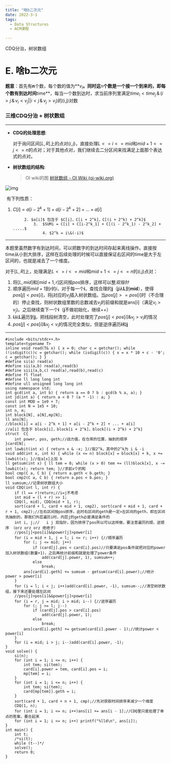 ```yaml
---
title: "啥b二次元"
date: 2022-3-1
tags:
  - Data Structures
  - ACM课程

---
```


CDQ分治，树状数组

<!-- more -->

# E. 啥b二次元

**题意**：首先有**n**个数，每个数的值为**$v_i$**。同时这**n**个数是一个接一个到来的，即每个数有到达时间**time**，每当一个数到达时，求当前序列里满足$time_i<time_j\,\&\,({i>j}\,\&\,{v_i<v_j}||{i<j\,\&\,v_j>v_i})$的(i,j)对数

### 三维CDQ分治 + 树状数组

***

* **CDQ的处理思想**:

  对于询问区间$[L,R]$上的点对$(i,j)$，直接处理$L<=i<=mid$和$mid+1<=j<=n$的点对；对于其他点对，我们继续去二分区间来找满足上面那个表达式的点对。

* **树状数组的结构**:

  > OI wiki的图 [树状数组 - OI Wiki (oi-wiki.org)](https://oi-wiki.org/ds/fenwick/) 

  

![img](https://oi-wiki.org/ds/images/fenwick.svg)

​		有下列性质：

1. $C[i] = a[i - 2^k + 1] + a[i - 2^k + 2] + ... + a[i]$

       		2. $a[i]$ 包含于 $C[i]，C[i + 2^k]，C[(i + 2^k) + 2^k]$
           		3.  $SUMi = C[i] + C[i-2^k_1] + C[(i - 2^k_1) - 2^k_2] + .....$
              		4. $2^k = i\&(-i)$

***

本题里虽然数字有到达时间，可以把数字的到达时间存起来离线操作。直接按time从小到大排序，这样在后续处理的时候可以直接保证右区间的time是大于左区间的，也就是减去了一个维度。

对于$[L,R]$上，处理满足$L<=i<=mid$和$mid+1<=j<=n$的(i,j)点对：

1. 将$[L,mid]$和$[mid+1,r]$区间按$pos$排序，这样可以整*双指针*
2. 顺序遍历$mid+1$到$r$的$i$，对于每一个**i**，查找合理的**j**（**j**从**L**到**mid**），使得$pos[j]<pos[i]$，将j对应的$v_j$插入树状数组。当$pos[j]>=pos[i]$时（不合理的）停止查找，则树状数组里数的总数减去$v_j$的前缀和就是ans[i]（满足$v_i>v_j$)。之后继续查下一个**i**（**j**不做初始化，继续++）
3. **i**从**L**遍历到**j**，把线段树清空，此时处理完了$pos[j]<pos[i]\&v_j>v_i$的情况
4. $pos[j]<pos[i]\&v_j<v_i$的情况完全类似，但是逆序遍历**i**和**j**

***

```
#include <bits/stdc++.h>
template<typename T>
inline void read(T& x) { x = 0; char c = getchar(); while (!isdigit(c))c = getchar(); while (isdigit(c)) { x = x * 10 + c - '0'; c = getchar(); } }
#define si(a) read(a)
#define sii(a,b) read(a),read(b)
#define siii(a,b,c) read(a),read(b),read(c)
#define fl float
#define ll long long int
#define ull unsigned long long int
using namespace std;
int gcd(int a, int b) { return a == 0 ? b : gcd(b % a, a); }
int jd(int a) { return a < 0 ? (a * -1) : a; }
const int MOD = 1e9 + 7;
const int N = 1e5 + 10;
int n, m;
int block[N], a[N],mp[N];
ll ans[N];
//block[i] = a[i - 2^k + 1] + a[i - 2^k + 2] + ... + a[i]
//a[i] 包含于 block[i]，block[i + 2^k]，block[(i + 2^k) + 2^k]
struct  C{
	int power, pos, geth;//战力值，在仓库的位置，抽到的顺序
}card[N];
int lowbit(int x) { return x & -x; }//取2^k，其中的2^k为 i & -i
void add(int x, int k) { while (x <= n) block[x] = block[x] + k, x += lowbit(x); }//在a[x]上加 k
ll getsum(int x) { ll tem = 0; while (x > 0) tem += (ll)block[x], x -= lowbit(x); return tem; }//求前x个的和
bool cmp(C a, C b) { return a.geth < b.geth; }
bool cmp2(C a, C b) { return a.pos < b.pos; }
ll sumsum;//记录树状数组大小
void CDQ(int l, int r) {
	if (l == r)return;//i=j不考虑
	int mid = (l + r) >> 1;
	CDQ(l, mid), CDQ(mid + 1, r);
	sort(card + l, card + mid + 1, cmp2), sort(card + mid + 1, card + r + 1, cmp2);//左右区间按pos排序，此时右区间的geth是一定>左区间的geth，即左区间先抽到的，那我们外层遍历i时，内层j的geth必是满足条件的
	int i, j;//   i j 双指针，因为排序了pos所以可以这样做，要注意遍历的顺、逆顺序 （orz orz orz 绝绝子）
	//pos[j]<pos[i]&&power[j]>power[i]
	for (i = mid + 1, j = l; i <= r; i++) {//顺序遍历
		for (; j <= mid; j++)
			if (card[j].pos < card[i].pos)//只要满足pos条件就把对应的power加入树状数组(数量+1)，之后再统计前缀和就是处理了power条件
				add(card[j].power, 1), sumsum++;
			else
				break;
		ans[card[i].geth] += sumsum - getsum(card[i].power);//统计 power > power[i] 
	}
	for (i = l; i < j; i++)add(card[i].power, -1), sumsum--;//清空树状数组，接下来还要处理左区间
	//pos[j]>pos[i]&&power[j]<power[i]
	for (i = r, j = mid; i > mid; i--) {//逆序遍历
		for (; j >= l; j--)
			if (card[j].pos > card[i].pos)
				add(card[j].power, 1);
			else
				break;
		ans[card[i].geth] += getsum(card[i].power - 1);//统计power < power[i]
	}
	for (i = mid; i > j; i--)add(card[i].power, -1);
}
void solve() {
	si(n);
	for (int i = 1; i <= n; i++) {
		int tem; si(tem);
		card[i].power = tem, card[i].pos = i;
		mp[tem] = i;
	}
	for (int i = 1; i <= n; i++) {
		int tem; si(tem);
		card[mp[tem]].geth = i;
	}
	sort(card + 1, card + n + 1, cmp);//先对获取时间排序来减少一个维度
	CDQ(1, n);
	for (int i = 1; i <= n; i++)ans[i] += ans[i - 1];//CDQ里只是处理了单点的答案，要合起来
	for (int i = 1; i <= n; i++) printf("%lld\n", ans[i]);
}
int main() {
	int t;
	/*si(t);
	while (t--)*/
	solve();
	return 0;
}

```

